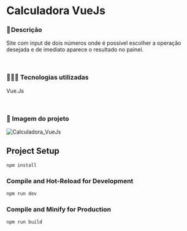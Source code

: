 # Calculadora VueJs

### 📝 Descrição
Site com input de dois números onde é possível escolher a operação desejada e de imediato aparece o resultado no painel.

</br>

### 👨🏻‍💻 Tecnologias utilizadas 
Vue.Js

</br>

### 🎴 Imagem do projeto

![Calculadora_VueJs](https://user-images.githubusercontent.com/114628700/218736905-296248c9-7c10-4df4-98de-4c361912a1a3.png)

## Project Setup

```sh
npm install
```

### Compile and Hot-Reload for Development

```sh
npm run dev
```

### Compile and Minify for Production

```sh
npm run build
```
